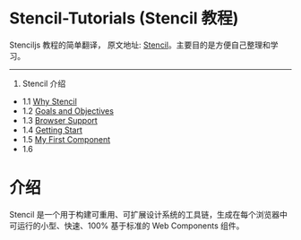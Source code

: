 # Stencil-Tutorials (Stencil 教程)

Stenciljs 教程的简单翻译， 原文地址: [Stencil](https://stenciljs.com/docs/introduction)。主要目的是方便自己整理和学习。

---

1. Stencil 介绍
- 1.1 [Why Stencil](https://github.com/wangchongchong1007/Stencil-Tutorials/blob/main/1.1%20Why%20Stencil.md)
- 1.2 [Goals and Objectives](https://github.com/wangchongchong1007/Stencil-Tutorials/blob/main/1.2%20Goals%20and%20Objectives.md)
- 1.3 [Browser Support](https://github.com/wangchongchong1007/Stencil-Tutorials/blob/main/1.3%20Browser%20Support.md)
- 1.4 [Getting Start](https://github.com/wangchongchong1007/Stencil-Tutorials/blob/main/1.4%20Getting%20Started.md)
- 1.5 [My First Component](https://github.com/wangchongchong1007/Stencil-Tutorials/blob/main/1.5%20My%20First%20Component.md)
- 1.6 []()

# 介绍

Stencil 是一个用于构建可重用、可扩展设计系统的工具链，生成在每个浏览器中可运行的小型、快速、100% 基于标准的 Web Components 组件。
